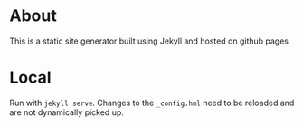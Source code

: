 # About
This is a static site generator built using Jekyll and hosted on github pages

# Local
Run with `jekyll serve`. Changes to the `_config.hml` need to be reloaded and are not dynamically picked up.
